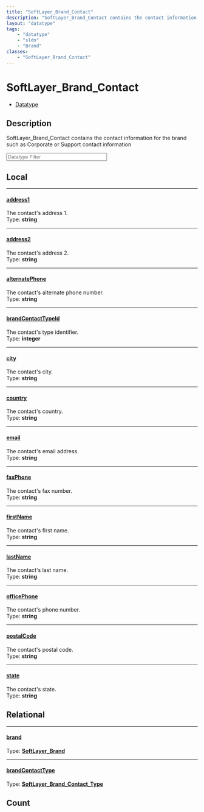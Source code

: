 ```yaml
---
title: "SoftLayer_Brand_Contact"
description: "SoftLayer_Brand_Contact contains the contact information for the brand such as Corporate or Support contact information"
layout: "datatype"
tags:
    - "datatype"
    - "sldn"
    - "Brand"
classes:
    - "SoftLayer_Brand_Contact"
---
```


# SoftLayer_Brand_Contact
<div id='service-datatype'>
    <ul id='sldn-reference-tabs'>
        <li id='datatype'> <a href='/reference/datatypes/SoftLayer_Brand_Contact' >Datatype</a></li>
    </ul>
</div>

## Description 


SoftLayer_Brand_Contact contains the contact information for the brand such as Corporate or Support contact information 





<!-- Filer BEGIN -->
<div class="view-filters">
        <div class="clearfix">
            <div class="search-input-box">
                <input placeholder="Datatype Filter" onkeyup="titleSearch(inputId='prop-input', divId='properties', elementClass='prop-row')" 
                    type="text" id="prop-input" value="" size="30" maxlength="128" class="form-text">
            </div>
        </div>
</div>
<!-- Filer END -->

<div id="properties" class="content">
<div id="localProperties" class="prop-content" >

## Local
<div class="prop-row">

-----
[address1]: #address1
#### [address1]
The contact's address 1.  
<span class="type-label">Type: </span>**string**  



</div>
<div class="prop-row">

-----
[address2]: #address2
#### [address2]
The contact's address 2.  
<span class="type-label">Type: </span>**string**  



</div>
<div class="prop-row">

-----
[alternatePhone]: #alternatephone
#### [alternatePhone]
The contact's alternate phone number.  
<span class="type-label">Type: </span>**string**  



</div>
<div class="prop-row">

-----
[brandContactTypeId]: #brandcontacttypeid
#### [brandContactTypeId]
The contact's type identifier.  
<span class="type-label">Type: </span>**integer**  



</div>
<div class="prop-row">

-----
[city]: #city
#### [city]
The contact's city.  
<span class="type-label">Type: </span>**string**  



</div>
<div class="prop-row">

-----
[country]: #country
#### [country]
The contact's country.  
<span class="type-label">Type: </span>**string**  



</div>
<div class="prop-row">

-----
[email]: #email
#### [email]
The contact's email address.  
<span class="type-label">Type: </span>**string**  



</div>
<div class="prop-row">

-----
[faxPhone]: #faxphone
#### [faxPhone]
The contact's fax number.  
<span class="type-label">Type: </span>**string**  



</div>
<div class="prop-row">

-----
[firstName]: #firstname
#### [firstName]
The contact's first name.  
<span class="type-label">Type: </span>**string**  



</div>
<div class="prop-row">

-----
[lastName]: #lastname
#### [lastName]
The contact's last name.  
<span class="type-label">Type: </span>**string**  



</div>
<div class="prop-row">

-----
[officePhone]: #officephone
#### [officePhone]
The contact's phone number.  
<span class="type-label">Type: </span>**string**  



</div>
<div class="prop-row">

-----
[postalCode]: #postalcode
#### [postalCode]
The contact's postal code.  
<span class="type-label">Type: </span>**string**  



</div>
<div class="prop-row">

-----
[state]: #state
#### [state]
The contact's state.  
<span class="type-label">Type: </span>**string**  



</div>
</div>
<!-- LOCAL PROPERTY END -->

<div id="relationalProperties"  class="prop-content" >

## Relational
<div class="prop-row">

-----
[brand]: #brand
#### [brand]
  
<span class="type-label">Type: </span>**<a href='/reference/datatypes/SoftLayer_Brand'>SoftLayer_Brand </a>**  



</div>
<div class="prop-row">

-----
[brandContactType]: #brandcontacttype
#### [brandContactType]
  
<span class="type-label">Type: </span>**<a href='/reference/datatypes/SoftLayer_Brand_Contact_Type'>SoftLayer_Brand_Contact_Type </a>**  



</div>

## Count
</div>


